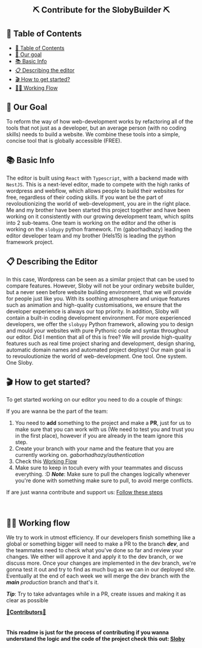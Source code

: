 <h2 align="center"> ⛏️ Contribute for the SlobyBuilder ⛏️ </h2> 

## 📝 Table of Contents
- [📝 Table of Contents](#-table-of-contents)
- [🥅 Our goal](#goal)
- [📚 Basic Info](#basic-info)
- [📋 Describing the editor](#editor-describing)
- [🎬 How to get started?](#get-started)
- [👨‍💻 Working Flow](#working-flow)

## 🥅 Our Goal <a name = "goal"></a>
To reform the way of how web-development works by refactoring all of the tools that not just as a developer, but an average person (with no coding skills) needs to build a website. We combine these tools into a simple, concise tool that is globally accessible (FREE).  

## 📚 Basic Info <a name="basic-info"></a> 
The editor is built using `React` with `Typescript`, with a backend made with `NestJS`. This is a next-level editor, made to compete with the high ranks of wordpress and webflow, which allows people to build their websites for free, regardless of their coding skills.  If you want be the part of revoloutionizing the world of web-development, you are in the right place. Me and my brother have been started this project together and have been working on it consistently with our growing development team, which splits into 2 sub-teams. One team is working on the editor and the other is working on the `slobypy` python framework. I'm (gaborhadhazy) leading the editor developer team and my brother (Hels15) is leading the python framework project. 

## 📋 Describing the Editor <a name="editor-describing"></a>
In this case, Wordpress can be seen as a similar project that can be used to compare features. However, Sloby will not be your ordinary website builder, but a never seen before website building environment, that we will provide for people just like you. With its soothing atmosphere and unique features such as animation and high-quality customisations, we ensure that the developer experience is always our top priority. In addition, Sloby will contain a built-in coding development environment. For more experienced developers, we offer the `slobypy` Python framework, allowing you to design and mould your websites with pure Pythonic code and syntax throughout our editor. Did I mention that all of this is free? We will provide high-quality features such as real time project sharing and development, design sharing, automatic domain names and automated project deploys! Our main goal is to revouloutionize the world of web-development. One tool. One system. One Sloby.

## 🎬 How to get started? <a name = "get-started" ></a>
To get started working on our editor you need to do a couple of things:

If you are wanna be the part of the team: 
1. You need to **add** something to the project and make a **PR**, just for us to make sure that you can work with us (We need to test you and trust you in the first place), however if you are already in the team ignore this step.
3. Create your branch with your name and the feature that you are currently working on. *gaborhadhazy/authentication* 
4. Check this [Working Flow](#working-flow)
5. Make sure to keep in tocuh every with your teammates and discuss everything. :D 
***Note***: Make sure to pull the changes logically whenever you're done with something make sure to pull, to avoid merge conflicts. 

If are just wanna contribute and support us: 
[Follow these steps](https://www.dataschool.io/how-to-contribute-on-github/)

</br>

## 👨‍💻 Working flow <a name = "working-flow"></a>
We try to work in utmost efficiency. If our developers finish something like a global or something bigger will need to make a PR to the branch ***dev***,  and the teammates need to check what you've done so far and review your changes. We either will approve it and apply it to the dev branch, or we discuss more. Once your changes are implemented in the dev branch, we're gonna test it out and try to find as much bug as we can in our deployed site. Eventually at the end of each week we will merge the dev branch with the ***main*** *production* branch and that's it. 

 ***Tip***: Try to take advantages while in a PR, create issues and making it as clear as possible 

[🎉**Contributors**🎉](https://github.com/FlurryGlo/Sloby/graphs/contributors)
</br>
</br>
<h4>This readme is just for the process of contributing if you wanna understand the logic and the code of the project check this out: <a href="https://github.com/FlurryGlo/Sloby">Sloby</a> </h4>
